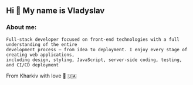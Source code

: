 ## Hi 👋 My name is Vladyslav

### About me:

```
Full-stack developer focused on front-end technologies with a full understanding of the entire
development process — from idea to deployment. I enjoy every stage of creating web applications,
including design, styling, JavaScript, server-side coding, testing, and CI/CD deployment
```

From Kharkiv with love :love_letter: :ukraine:
<!--
**VladyslavKa/VladyslavKa** is a ✨ _special_ ✨ repository because its `README.md` (this file) appears on your GitHub profile.

Here are some ideas to get you started:

- 🔭 I’m currently working on ...
- 🌱 I’m currently learning ...
- 👯 I’m looking to collaborate on ...
- 🤔 I’m looking for help with ...
- 💬 Ask me about ...
- 📫 How to reach me: ...
- 😄 Pronouns: ...
- ⚡ Fun fact: ...
-->
